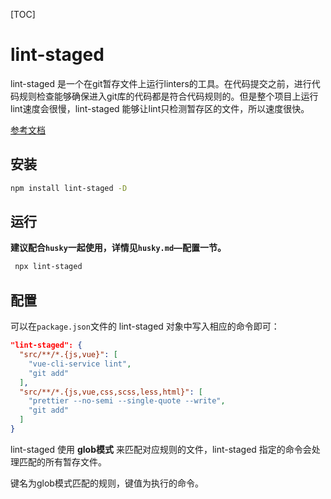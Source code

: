 [TOC]

# lint-staged

lint-staged 是一个在git暂存文件上运行linters的工具。在代码提交之前，进行代码规则检查能够确保进入git库的代码都是符合代码规则的。但是整个项目上运行lint速度会很慢，lint-staged 能够让lint只检测暂存区的文件，所以速度很快。

[参考文档](https://github.com/okonet/lint-staged#readme)

## 安装

```bash
npm install lint-staged -D 
```



## 运行

**建议配合`husky`一起使用，详情见`husky.md`—配置一节。**

```bash
 npx lint-staged
```



## 配置

可以在`package.json`文件的 lint-staged 对象中写入相应的命令即可：

```json
"lint-staged": {
  "src/**/*.{js,vue}": [
    "vue-cli-service lint",
    "git add"
  ],
  "src/**/*.{js,vue,css,scss,less,html}": [
    "prettier --no-semi --single-quote --write",
    "git add"
  ]
}
```

lint-staged 使用 **glob模式** 来匹配对应规则的文件，lint-staged 指定的命令会处理匹配的所有暂存文件。

键名为glob模式匹配的规则，键值为执行的命令。

